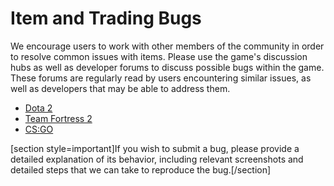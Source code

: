 # Item and Trading Bugs

We encourage users to work with other members of the community in order to resolve common issues with items. Please use the game's discussion hubs as well as developer forums to discuss possible bugs within the game. These forums are regularly read by users encountering similar issues, as well as developers that may be able to address them.  

* [Dota 2](http://dev.dota2.com/)
* [Team Fortress 2](http://steamcommunity.com/app/440/discussions/)
* [CS:GO](http://steamcommunity.com/app/730/discussions/)

  
[section style=important]If you wish to submit a bug, please provide a detailed explanation of its behavior, including relevant screenshots and detailed steps that we can take to reproduce the bug.[/section]